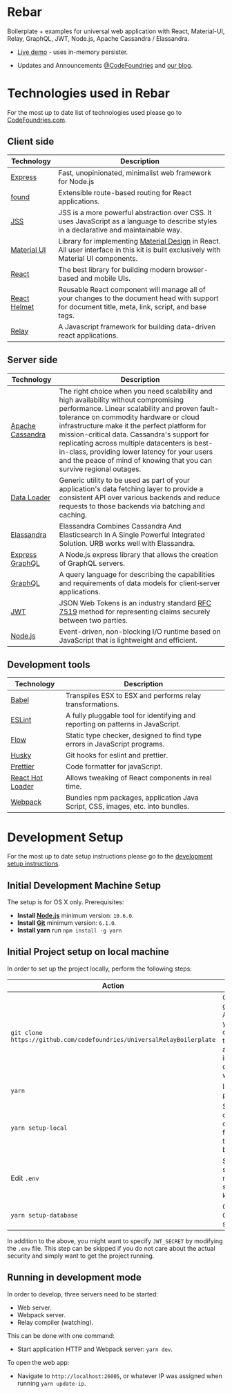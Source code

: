 # Rebar

Boilerplate + examples for universal web application with React, Material-UI, Relay, GraphQL, JWT, Node.js, Apache Cassandra / Elassandra.


* [Live demo](http://rebar-demo.MachineAcuity.com/) - uses in-memory persister.

* Updates and Announcements [@CodeFoundries](https://twitter.com/CodeFoundries) and [our blog](http://codefoundries.com/blog/).



# Technologies used in Rebar

For the most up to date list of technologies used please go to [CodeFoundries.com](http://codefoundries.com/developer/rebar/technologies-used.html).

## Client side

| **Technology** | **Description**|
|----------------|----------------|
| [Express](https://expressjs.com)                                | Fast, unopinionated, minimalist web framework for Node.js |
| [found](https://github.com/4Catalyzer/found)                    | Extensible route-based routing for React applications. |
| [JSS](http://cssinjs.org/)                                      | JSS is a more powerful abstraction over CSS. It uses JavaScript as a language to describe styles in a declarative and maintainable way. |
| [Material UI](http://www.material-ui.com/)                      | Library for implementing [Material Design](https://www.google.com/design/spec/material-design/introduction.html) in React. All user interface in this kit is built exclusively with Material UI components. |
| [React](https://facebook.github.io/react/)                      | The best library for building modern browser-based and mobile UIs. |
| [React Helmet](https://github.com/nfl/react-helmet)             | Reusable React component will manage all of your changes to the document head with support for document title, meta, link, script, and base tags. |
| [Relay](https://facebook.github.io/relay/)                      | A Javascript framework for building data-driven react applications. |

## Server side

| **Technology** | **Description**|
|----------------|----------------|
| [Apache Cassandra](http://cassandra.apache.org/)                | The right choice when you need scalability and high availability without compromising performance. Linear scalability and proven fault-tolerance on commodity hardware or cloud infrastructure make it the perfect platform for mission-critical data. Cassandra's support for replicating across multiple datacenters is best-in-class, providing lower latency for your users and the peace of mind of knowing that you can survive regional outages. |
| [Data Loader](https://github.com/facebook/dataloader)           | Generic utility to be used as part of your application's data fetching layer to provide a consistent API over various backends and reduce requests to those backends via batching and caching. |
| [Elassandra](http://www.strapdata.com/)                         | Elassandra Combines Cassandra And Elasticsearch In A Single Powerful Integrated Solution. URB works well with Elassandra. |
| [Express GraphQL](https://github.com/graphql/express-graphql)   | A Node.js express library that allows the creation of GraphQL servers. |
| [GraphQL](http://graphql.org/docs/getting-started/)             | A query language for describing the capabilities and requirements of data models for client‐server applications. |
| [JWT](https://jwt.io/)                                          | JSON Web Tokens is an industry standard [RFC 7519](https://tools.ietf.org/html/rfc7519) method for representing claims securely between two parties. |
| [Node.js](https://nodejs.org/en/)                               | Event-driven, non-blocking I/O runtime based on JavaScript that is lightweight and efficient. |

## Development tools

| **Technology** | **Description**|
|----------------|----------------|
| [Babel](http://babeljs.io)                                      | Transpiles ESX to ESX and performs relay transformations. |
| [ESLint](https://eslint.org)                                    | A fully pluggable tool for identifying and reporting on patterns in JavaScript. |
| [Flow](http://flowtype.org/)                                    | Static type checker, designed to find type errors in JavaScript programs. |
| [Husky](https://github.com/typicode/husky)                      | Git hooks for eslint and prettier. |
| [Prettier](https://github.com/prettier/prettier/)               | Code formatter for javaScript. |
| [React Hot Loader](gaearon.github.io/react-hot-loader/)         | Allows tweaking of React components in real time. |
| [Webpack](http://webpack.github.io)                             | Bundles npm packages, application Java Script, CSS, images, etc. into bundles. |



# Development Setup

For the most up to date setup instructions please go to the [development setup instructions](http://codefoundries.com/developer/rebar/development-setup.html).

## Initial Development Machine Setup

The setup is for OS X only. Prerequisites:

* **Install [Node.js](https://nodejs.org)** minimum version: `10.6.0`.  
* **Install [Git](https://git-scm.com/downloads)** minimum version: `6.1.0`.  
* **Install yarn** run `npm install -g yarn`

## Initial Project setup on local machine

In order to set up the project locally, perform the following steps:

| Action                    | Notes                               |
| ------------------------- | ----------------------------------- |
| `git clone https://github.com/codefoundries/UniversalRelayBoilerplate` | Clone from github. Alternatively, you can download the source and update in some different way. |
| `yarn` | Install node packages. |
| `yarn setup-local` | Set up default configuration for running the boilerplate. |
| Edit `.env` | Set database server / name, secrets, API keys. etc. |
| `yarn setup-database` | Creates Cassandra schema. |

In addition to the above, you might want to specify `JWT_SECRET` by modifying the `.env` file. This step can be skipped if you do not care about the actual security and simply want to get the project running.

## Running in development mode

In order to develop, three servers need to be started:

* Web server.
* Webpack server.
* Relay compiler (watching).

This can be done with one command:

* Start application HTTP and Webpack server: `yarn dev`.

To open the web app:

* Navigate to `http://localhost:26005`, or whatever IP was assigned when running `yarn update-ip`.
